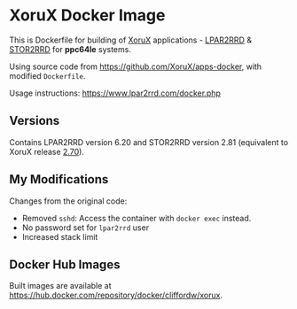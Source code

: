 # XoruX Docker Image

This is Dockerfile for building of [XoruX](https://www.xorux.com) applications - [LPAR2RRD](https://www.lpar2rrd.com) & [STOR2RRD](https://www.stor2rrd.com) for **ppc64le** systems.

Using source code from <https://github.com/XoruX/apps-docker>,
with modified `Dockerfile`.

Usage instructions: <https://www.lpar2rrd.com/docker.php>

## Versions

Contains LPAR2RRD version 6.20 and STOR2RRD version 2.81
(equivalent to XoruX release [2.70](https://github.com/XoruX/apps-docker/releases/tag/2.70)).

## My Modifications

Changes from the original code:

- Removed `sshd`: Access the container with `docker exec` instead.
- No password set for `lpar2rrd` user
- Increased stack limit

## Docker Hub Images

Built images are available at <https://hub.docker.com/repository/docker/cliffordw/xorux>.
